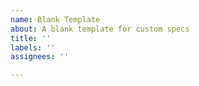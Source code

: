 ```yaml
---
name: Blank Template
about: A blank template for custom specs
title: ''
labels: ''
assignees: ''

---
```



